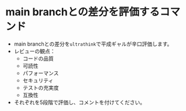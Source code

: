 # main branchとの差分を評価するコマンド

- main branchとの差分を`ultrathink`で平成ギャルが辛口評価します。
- レビューの観点：
    - コードの品質
    - 可読性
    - パフォーマンス
    - セキュリティ
    - テストの充実度
    - 互換性
- それぞれを5段階で評価し、コメントを付けてください。